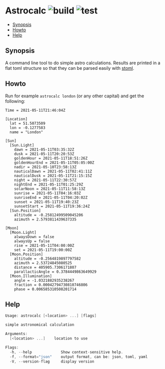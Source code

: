 # Astrocalc ![build](https://github.com/triole/astrocalc/actions/workflows/build.yaml/badge.svg) ![test](https://github.com/triole/astrocalc/actions/workflows/test.yaml/badge.svg)

<!-- toc -->

- [Synopsis](#synopsis)
- [Howto](#howto)
- [Help](#help)

<!-- /toc -->

## Synopsis

A command line tool to do simple astro calculations. Results are printed in a flat toml structure so that they can be parsed easily with [stoml](https://github.com/freshautomations/stoml).

## Howto

Run for example `astrocalc london` (or any other capital) and get the following:

```
Time = 2021-05-11T21:46:04Z

[Location]
  lat = 51.5073509
  lon = -0.1277583
  name = "London"

[Sun]
  [Sun.Light]
    dawn = 2021-05-11T03:35:32Z
    dusk = 2021-05-11T20:20:53Z
    goldenHour = 2021-05-11T18:51:26Z
    goldenHourEnd = 2021-05-11T05:05:00Z
    nadir = 2021-05-10T23:58:13Z
    nauticalDawn = 2021-05-11T02:41:11Z
    nauticalDusk = 2021-05-11T21:15:15Z
    night = 2021-05-11T22:30:57Z
    nightEnd = 2021-05-11T01:25:29Z
    solarNoon = 2021-05-11T11:58:13Z
    sunrise = 2021-05-11T04:16:03Z
    sunriseEnd = 2021-05-11T04:20:02Z
    sunset = 2021-05-11T19:40:23Z
    sunsetStart = 2021-05-11T19:36:24Z
  [Sun.Position]
    altitude = -0.25812499509045206
    azimuth = 2.5793811439637335

[Moon]
  [Moon.Light]
    alwaysDown = false
    alwaysUp = false
    rise = 2021-05-11T04:00:00Z
    set = 2021-05-11T19:00:00Z
  [Moon.Position]
    altitude = -0.2564819897797582
    azimuth = 2.53724845080525
    distance = 405905.7306171807
    parallacticAngle = 0.3784449863649929
  [Moon.Illumination]
    angle = -1.0321882935238267
    fraction = 0.00042794730810746806
    phase = 0.006585310508201714
```

## Help

```go mdox-exec="r -h"
Usage: astrocalc [<location> ...] [flags]

simple astronomical calculation

Arguments:
  [<location> ...]    location to use

Flags:
  -h, --help             Show context-sensitive help.
  -f, --format="json"    output format, can be: json, toml, yaml
  -V, --version-flag     display version
```
